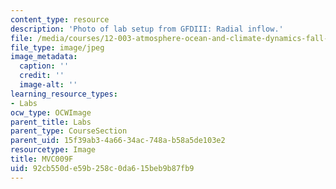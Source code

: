 ```yaml
---
content_type: resource
description: 'Photo of lab setup from GFDIII: Radial inflow.'
file: /media/courses/12-003-atmosphere-ocean-and-climate-dynamics-fall-2008/92cb550de59b258c0da615beb9b87fb9_MVC009F.jpg
file_type: image/jpeg
image_metadata:
  caption: ''
  credit: ''
  image-alt: ''
learning_resource_types:
- Labs
ocw_type: OCWImage
parent_title: Labs
parent_type: CourseSection
parent_uid: 15f39ab3-4a66-34ac-748a-b58a5de103e2
resourcetype: Image
title: MVC009F
uid: 92cb550d-e59b-258c-0da6-15beb9b87fb9
---
```


